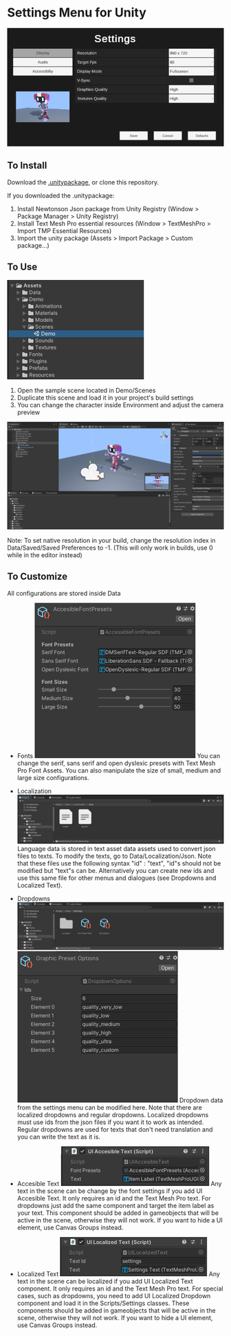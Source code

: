 # Settings Menu for Unity
![1](/SettingsMenu/Images/cover.png)

## To Install

Download the [.unitypackage](https://drive.google.com/open?id=1eYB-i1B2t8J9SR6_nryY3YpGiGqrutJ4), or clone this repository.

If you downloaded the .unitypackage:
1. Install Newtonson Json package from Unity Registry (Window > Package Manager > Unity Registry)
2. Install Text Mesh Pro essential resources (Window > TextMeshPro > Import TMP Essential Resources)
3. Import the unity package (Assets > Import Package > Custom package...)

## To Use
![1](/SettingsMenu/Images/howto_0.png)
1. Open the sample scene located in Demo/Scenes
2. Duplicate this scene and load it in your project's build settings
3. You can change the character inside Environment and adjust the camera preview

![1](/SettingsMenu/Images/howto_2.png)

Note: To set native resolution in your build, change the resolution index in Data/Saved/Saved Preferences to -1. 
(This will only work in builds, use 0 while in the editor instead)

## To Customize
All configurations are stored inside Data

- Fonts
![fonts](/SettingsMenu/Images/custom_0.png)
You can change the serif, sans serif and open dyslexic presets with Text Mesh Pro Font Assets. You can also manipulate the size of small, medium and large size configurations.

- Localization
![fonts](/SettingsMenu/Images/custom_4.png)
Language data is stored in text asset data assets used to convert json files to texts. To modify the texts, go to Data/Localization/Json. Note that these files use the following syntax "id" : "text", "id"s should not be modified but "text"s can be. Alternatively you can create new ids and use this same file for other menus and dialogues (see Dropdowns and Localized Text).   

- Dropdowns
![fonts](/SettingsMenu/Images/custom_1.png)
![fonts](/SettingsMenu/Images/custom_2.png)
Dropdown data from the settings menu can be modified here. Note that there are localized dropdowns and regular dropdowns. Localized dropdowns must use ids from the json files if you want it to work as intended. Regular dropdowns are used for texts that don't need translation and you can write the text as it is.

- Accesible Text
![1](/SettingsMenu/Images/components_0.png)
Any text in the scene can be change by the font settings if you add UI Accesible Text. It only requires an id and the Text Mesh Pro text. For dropdowns just add the same component and target the item label as your text. This component should be added in gameobjects that will be active in the scene, otherwise they will not work. If you want to hide a UI element, use Canvas Groups instead.

- Localized Text
![1](/SettingsMenu/Images/components_1.png)
Any text in the scene can be localized if you add UI Localized Text component. It only requires an id and the Text Mesh Pro text. For special cases, such as dropdowns, you need to add UI Localized Dropdown component and load it in the Scripts/Settings classes. These components should be added in gameobjects that will be active in the scene, otherwise they will not work. If you want to hide a UI element, use Canvas Groups instead.


